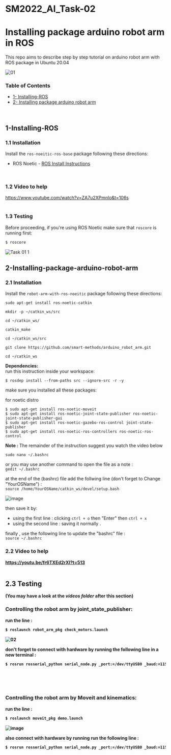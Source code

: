# SM2022_AI_Task-02
# Installing package arduino robot arm in ROS
This repo aims to describe step by step tutorial on arduino robot arm with ROS package in Ubuntu 20.04
<br>

![01](https://user-images.githubusercontent.com/101488769/180624681-b26da4fc-7f29-4c71-8dc4-968524c12055.jpg)
<br>

### Table of Contents
* [1- Installing-ROS](#1-Installing-ROS)
* [2- Installing package arduino robot arm](#2-Installing-package-arduino-robot-arm)


<br>

## 1-Installing-ROS
### 1.1 Installation
Install the `ros-noeitic-ros-base` package following these directions:
* ROS Noetic - [ROS Install Instructions](http://wiki.ros.org/Installation/Ubuntu)
<br>


### 1.2 Video to help
https://www.youtube.com/watch?v=ZA7u2XPmnlo&t=106s
<br>
<br>


### 1.3 Testing
Before proceeding, if you're using ROS Noetic make sure that `roscore` is running first:

```bash
$ roscore
```
![Task 01 1](https://user-images.githubusercontent.com/101488769/176632070-d9e8a783-d149-4c0d-8739-6081b1bb2c2f.png)
<br>

## 2-Installing-package-arduino-robot-arm
### 2.1 Installation
Install the `robot-arm-with-ros-noeitic` package following these directions:

```sudo apt-get install ros-noetic-catkin```

```mkdir -p ~/catkin_ws/src```

```cd ~/catkin_ws/```

```catkin_make```

```cd ~/catkin_ws/src```

```git clone https://github.com/smart-methods/arduino_robot_arm.git```

```cd ~/catkin_ws```

<b>Dependencies:</b>
<br>
run this instruction inside your workspace:

```$ rosdep install --from-paths src --ignore-src -r -y```

make sure you installed all these packages:

for noetic distro
```
$ sudo apt-get install ros-noetic-moveit
$ sudo apt-get install ros-noetic-joint-state-publisher ros-noetic-joint-state-publisher-gui
$ sudo apt-get install ros-noetic-gazebo-ros-control joint-state-publisher
$ sudo apt-get install ros-noetic-ros-controllers ros-noetic-ros-control
```
<b> Note : </b> The remainder of the instruction suggest you watch the video below

```sudo nano ~/.bashrc```  

or you may use another command to open the file as a note :  
```gedit ~/.bashrc```

at the end of the (bashrc) file add the follwing line (don't forget to Change "YourOSName") :  
```source /home/YourOSName/catkin_ws/devel/setup.bash```  

 ![image](https://user-images.githubusercontent.com/107868473/180746894-c273994b-7dd8-4da5-a91b-5fce9fa6d588.png)

then save it by:  
* using the first line : clicking `ctrl + o` then "Enter" then `ctrl + x`
* using the second line : saving it normally .  

finally , use the following line to update the "bashrc" file :  
```source ~/.bashrc```

<b> 

### 2.2 Video to help
https://youtu.be/fr6TXEd2rXI?t=513
<br>
<br>

<b> 

## 2.3 Testing
 (You may have a look at the _videos folder_ after this section)  
### Controlling the robot arm by joint_state_publisher:
run the line :  
```bash
$ roslaunch robot_arm_pkg check_motors.launch
```
![02](https://user-images.githubusercontent.com/101488769/180625511-4797f937-1701-4f02-8591-de9319a99c3b.png)<br>

don't forget to connect with hardware by running the following line in a new terminal :  
```bash
$ rosrun rosserial_python serial_node.py _port:=/dev/ttyUSB0 _baud:=115200
```
<br>
<br>
<br>

### Controlling the robot arm by Moveit and kinematics:
run the line :  
```bash
$ roslaunch moveit_pkg demo.launch
```
![image](https://user-images.githubusercontent.com/107868473/180745800-86f22bdf-2d78-4ce8-bb9b-50e4bf8f126a.png)

also connect with hardware by running run the following line :
```bash
$ rosrun rosserial_python serial_node.py _port:=/dev/ttyUSB0 _baud:=115200
```

 
